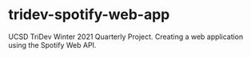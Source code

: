 # tridev-spotify-web-app
UCSD TriDev Winter 2021 Quarterly Project. Creating a web application using the Spotify Web API.
